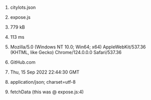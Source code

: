 1. citylots.json

2. expose.js

3. 779 kB

4. 113 ms

5. Mozilla/5.0 (Windows NT 10.0; Win64; x64) AppleWebKit/537.36 (KHTML, like Gecko) Chrome/124.0.0.0 Safari/537.36

6. GitHub.com

7. Thu, 15 Sep 2022 22:44:30 GMT

8. application/json; charset=utf-8

9. fetchData (this was @ expose.js:4)
